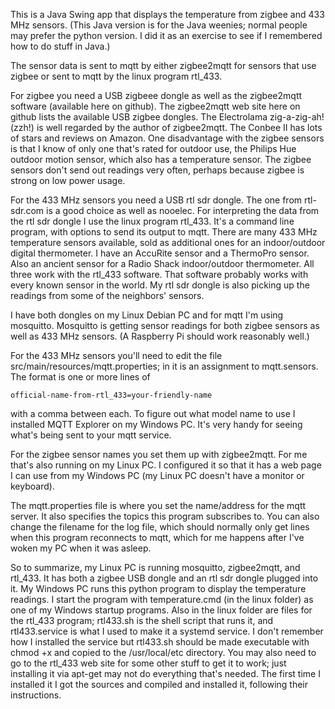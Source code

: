 This is a Java Swing app that displays the temperature from zigbee and 433 MHz sensors.  (This Java version is for the Java weenies; normal people may prefer the python version.  I did it as an exercise to see if I remembered how to do stuff in Java.)

The sensor data is sent to mqtt by either zigbee2mqtt for sensors that use zigbee or sent to mqtt by the linux program rtl_433.

For zigbee you need a USB zigbeee dongle as well as the zigbee2mqtt software (available here on github). The zigbee2mqtt web site here on github lists the available USB zigbee dongles. The Electrolama zig-a-zig-ah! (zzh!) is well regarded by the author of zigbee2mqtt. The Conbee II has lots of stars and reviews on Amazon. One disadvantage with the zigbee sensors is that I know of only one that's rated for outdoor use, the Philips Hue outdoor motion sensor, which also has a temperature sensor. The zigbee sensors don't send out readings very often, perhaps because zigbee is strong on low power usage.

For the 433 MHz sensors you need a USB rtl sdr dongle. The one from rtl-sdr.com is a good choice as well as nooelec. For interpreting the data from the rtl sdr dongle I use the linux program rtl_433. It's a command line program, with options to send its output to mqtt. There are many 433 MHz temperature sensors available, sold as additional ones for an indoor/outdoor digital thermometer. I have an AccuRite sensor and a ThermoPro sensor. Also an ancient sensor for a Radio Shack indoor/outdoor thermometer. All three work with the rtl_433 software. That software probably works with every known sensor in the world. My rtl sdr dongle is also picking up the readings from some of the neighbors' sensors.

I have both dongles on my Linux Debian PC and for mqtt I'm using mosquitto. Mosquitto is getting sensor readings for both zigbee sensors as well as 433 MHz sensors. (A Raspberry Pi should work reasonably well.)

For the 433 MHz sensors you'll need to edit the file src/main/resources/mqtt.properties; in it is an assignment to mqtt.sensors. The format is one or more lines of
```
official-name-from-rtl_433=your-friendly-name
```
with a comma between each. To figure out what model name to use I installed MQTT Explorer on my Windows PC. It's very handy for seeing what's being sent to your mqtt service.

For the zigbee sensor names you set them up with zigbee2mqtt. For me that's also running on my Linux PC. I configured it so that it has a web page I can use from my Windows PC (my Linux PC doesn't have a monitor or keyboard).

The mqtt.properties file is where you set the name/address for the mqtt server.  It also specifies the topics this program subscribes to.  You can also change the filename for the log file, which should normally only get lines when this program reconnects to mqtt, which for me happens after I've woken my PC when it was asleep.

So to summarize, my Linux PC is running mosquitto, zigbee2mqtt, and rtl_433. It has both a zigbee USB dongle and an rtl sdr dongle plugged into it. My Windows PC runs this python program to display the temperature readings. I start the program with temperature.cmd (in the linux folder) as one of my Windows startup programs.  Also in the linux folder are files for the rtl_433 program; rtl433.sh is the shell script that runs it, and rtl433.service is what I used to make it a systemd service.  I don't remember how I installed the service but rtl433.sh should be made executable with chmod +x and copied to the /usr/local/etc directory.  You may also need to go to the rtl_433 web site for some other stuff to get it to work; just installing it via apt-get may not do everything that's needed.  The first time I installed it I got the sources and compiled and installed it, following their instructions.